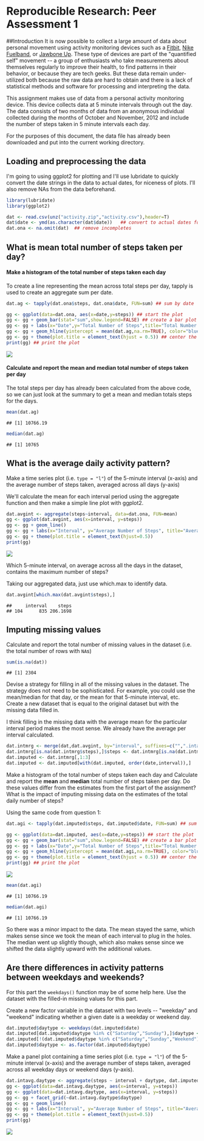 # Reproducible Research: Peer Assessment 1
##Introduction
It is now possible to collect a large amount of data about personal movement using activity monitoring devices such as a [Fitbit](http://www.fitbit.com), [Nike Fuelband](http://www.nike.com/us/en_us/c/nikeplus-fuelband), or [Jawbone Up](https://jawbone.com/up). These type of devices are part of the "quantified self" movement -- a group of enthusiasts who take measurements about themselves regularly to improve their health, to find patterns in their behavior, or because they are tech geeks. But these data remain under-utilized both because the raw data are hard to obtain and there is a lack of statistical methods and software for processing and interpreting the data.

This assignment makes use of data from a personal activity monitoring device. This device collects data at 5 minute intervals through out the day. The data consists of two months of data from an anonymous individual collected during the months of October and November, 2012 and include the number of steps taken in 5 minute intervals each day.

For the purposes of this document, the data file has already been downloaded and put into the current working directory.

## Loading and preprocessing the data
I'm going to using ggplot2 for plotting and I'll use lubridate to quickly convert the date strings in the data to actual dates, for niceness of plots.  I'll also remove NAs from the data beforehand.

```r
library(lubridate)
library(ggplot2)

dat <- read.csv(unz("activity.zip","activity.csv"),header=T)
dat$date <- ymd(as.character(dat$date))   ## convert to actual dates for cleanliness
dat.ona <- na.omit(dat)  ## remove incompletes
```


## What is mean total number of steps taken per day?
#### Make a histogram of the total number of steps taken each day
To create a line representing the mean across total steps per day, tapply is used to create an aggregate sum per date.

```r
dat.ag <- tapply(dat.ona$steps, dat.ona$date, FUN=sum) ## sum by date

gg <- ggplot(data=dat.ona, aes(x=date,y=steps)) ## start the plot
gg <- gg + geom_bar(stat="sum",show.legend=FALSE) ## create a bar plot
gg <- gg + labs(x="Date",y="Total Number of Steps",title="Total Number of Steps\nby Date") ## set labels and title
gg <- gg + geom_hline(yintercept = mean(dat.ag,na.rm=TRUE), color="blue") ## create an overall mean line
gg <- gg + theme(plot.title = element_text(hjust = 0.5)) ## center the title
print(gg) ## print the plot
```

![](PA1_template_files/figure-html/unnamed-chunk-2-1.png)<!-- -->

#### Calculate and report the **mean** and **median** total number of steps taken per day
The total steps per day has already been calculated from the above code, so we can just look at the summary to get a mean and median totals steps for the days.

```r
mean(dat.ag)
```

```
## [1] 10766.19
```

```r
median(dat.ag)
```

```
## [1] 10765
```

## What is the average daily activity pattern?
Make a time series plot (i.e. `type = "l"`) of the 5-minute interval (x-axis) and the average number of steps taken, averaged across all days (y-axis)

We'll calculate the mean for each interval period using the aggregate function and then make a simple line plot with ggplot2.

```r
dat.avgint <- aggregate(steps~interval, data=dat.ona, FUN=mean)
gg <- ggplot(dat.avgint, aes(x=interval, y=steps))
gg <- gg + geom_line()
gg <- gg + labs(x="Interval", y="Average Number of Steps", title="Average Steps per Interval Period")
gg <- gg + theme(plot.title = element_text(hjust=0.5))
print(gg)
```

![](PA1_template_files/figure-html/unnamed-chunk-4-1.png)<!-- -->

Which 5-minute interval, on average across all the days in the dataset, contains the maximum number of steps?

Taking our aggregated data, just use which.max to identify data.

```r
dat.avgint[which.max(dat.avgint$steps),]
```

```
##     interval    steps
## 104      835 206.1698
```

## Imputing missing values
Calculate and report the total number of missing values in the dataset (i.e. the total number of rows with `NA`s)

```r
sum(is.na(dat))
```

```
## [1] 2304
```

Devise a strategy for filling in all of the missing values in the dataset. The strategy does not need to be sophisticated. For example, you could use the mean/median for that day, or the mean for that 5-minute interval, etc.
Create a new dataset that is equal to the original dataset but with the missing data filled in.

I think filling in the missing data with the average mean for the particular interval period makes the most sense.  We already have the average per interval calculated.

```r
dat.intmrg <- merge(dat,dat.avgint, by="interval", suffixes=c("",".intavg"))
dat.intmrg[is.na(dat.intmrg$steps),]$steps <- dat.intmrg[is.na(dat.intmrg$steps),]$steps.intavg
dat.imputed <- dat.intmrg[,1:3]
dat.imputed <- dat.imputed[with(dat.imputed, order(date,interval)),]
```

Make a histogram of the total number of steps taken each day and Calculate and report the **mean** and **median** total number of steps taken per day. Do these values differ from the estimates from the first part of the assignment? What is the impact of imputing missing data on the estimates of the total daily number of steps?

Using the same code from question 1:

```r
dat.agi <- tapply(dat.imputed$steps, dat.imputed$date, FUN=sum) ## sum by date

gg <- ggplot(data=dat.imputed, aes(x=date,y=steps)) ## start the plot
gg <- gg + geom_bar(stat="sum",show.legend=FALSE) ## create a bar plot
gg <- gg + labs(x="Date",y="Total Number of Steps",title="Total Number of Steps\nby Date") ## set labels and title
gg <- gg + geom_hline(yintercept = mean(dat.agi,na.rm=TRUE), color="blue") ## create an overall mean line
gg <- gg + theme(plot.title = element_text(hjust = 0.5)) ## center the title
print(gg) ## print the plot
```

![](PA1_template_files/figure-html/unnamed-chunk-8-1.png)<!-- -->

```r
mean(dat.agi)
```

```
## [1] 10766.19
```

```r
median(dat.agi)
```

```
## [1] 10766.19
```

So there was a minor impact to the data.  The mean stayed the same, which makes sense since we took the mean of each interval to plug in the holes.  The median went up slightly though, which also makes sense since we shifted the data slightly upward with the additional values.

## Are there differences in activity patterns between weekdays and weekends?
For this part the `weekdays()` function may be of some help here. Use the dataset with the filled-in missing values for this part.

Create a new factor variable in the dataset with two levels -- "weekday" and "weekend" indicating whether a given date is a weekday or weekend day.

```r
dat.imputed$daytype <- weekdays(dat.imputed$date)
dat.imputed[dat.imputed$daytype %in% c("Saturday","Sunday"),]$daytype <- "Weekend"
dat.imputed[!(dat.imputed$daytype %in% c("Saturday","Sunday","Weekend")),]$daytype <- "Weekday"
dat.imputed$daytype <- as.factor(dat.imputed$daytype)
```

Make a panel plot containing a time series plot (i.e. `type = "l"`) of the 5-minute interval (x-axis) and the average number of steps taken, averaged across all weekday days or weekend days (y-axis).

```r
dat.intavg.daytype <- aggregate(steps ~ interval + daytype, dat.imputed, FUN=mean)
gg <- ggplot(data=dat.intavg.daytype, aes(x=interval, y=steps))
gg <- ggplot(data=dat.intavg.daytype, aes(x=interval, y=steps))
gg <- gg + facet_grid(~dat.intavg.daytype$daytype)
gg <- gg + geom_line()
gg <- gg + labs(x="Interval", y="Average Number of Steps", title="Average Steps per Interval Period")
gg <- gg + theme(plot.title = element_text(hjust=0.5))
print(gg)
```

![](PA1_template_files/figure-html/unnamed-chunk-10-1.png)<!-- -->
